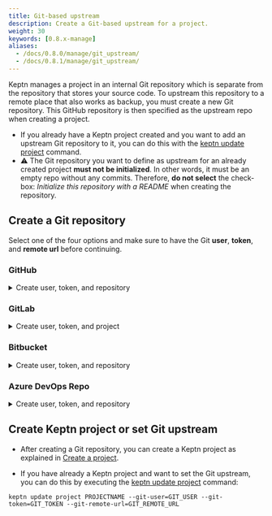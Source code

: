 ```yaml
---
title: Git-based upstream  
description: Create a Git-based upstream for a project.
weight: 30
keywords: [0.8.x-manage]
aliases:
  - /docs/0.8.0/manage/git_upstream/
  - /docs/0.8.1/manage/git_upstream/
---
```


Keptn manages a project in an internal Git repository
which is separate from the repository that stores your source code.
To upstream this repository to a remote place that also works as backup,
you must create a new Git repository.
This GitHub repository is then specified as the upstream repo when creating a project. 

* If you already have a Keptn project created and you want to add an upstream Git repository to it,
you can do this with the [keptn update project](../../reference/cli/commands/keptn_update_project/) command.
* :warning: The Git repository you want to define as upstream for an already created project **must not be initialized**.
In other words, it must be an empty repo without any commits. Therefore, **do not select** the check-box: *Initialize this repository with a README* when creating the repository.

## Create a Git repository

Select one of the four options and make sure to have the Git **user**, **token**, and **remote url** before continuing.

### GitHub
<details><summary>Create user, token, and repository</summary>
<p>

1. If you do not have a GitHub user, create a user by [signing up](https://github.com/join?source=header-home). 

1. Create a [personal access token](https://help.github.com/en/articles/creating-a-personal-access-token-for-the-command-line) for your user with *repo* scope:

    {{< popup_image 
    link="./assets/github_access_token.png" 
    caption="GitHub access token" 
    width="600px">}} 

1. (optional) If you want to use a dedicated GitHub organization for your repository, create a [GitHub organization](https://github.com/organizations/new).

1. Go to your account or your GitHub organization and create a [GitHub repository](https://help.github.com/en/articles/create-a-repo).

    {{< popup_image 
    link="./assets/github_create_repo.png" 
    caption="GitHub create repository" 
    width="600px">}}  

</p>
</details>

### GitLab
<details><summary>Create user, token, and project</summary>
<p>

1. If you do not have a GitLab user, create a user by [signing up for a free trial](https://gitlab.com/-/trial_registrations/new). 

1. Create a [personal access token](https://docs.gitlab.com/ee/user/profile/personal_access_tokens.html) for your user with *write_repo* scope:

    {{< popup_image 
    link="./assets/gitlab_access_token.png" 
    caption="GitHub access token" 
    width="600px">}} 

1. Go to your account and create a [GitLab project](https://docs.gitlab.com/ee/user/project/working_with_projects.html#create-a-project).

    {{< popup_image 
    link="./assets/gitlab_create_project.png" 
    caption="GitLab create project" 
    width="600px">}} 

</p>
</details>

### Bitbucket
<details><summary>Create user, token, and repository</summary>
<p>

1. If you do not have a Bitbucket user, create a user by [signing up for a free trial](https://bitbucket.org/account/signup/). 

1. Create an [app password](https://bitbucket.org/) for your user with *Write* permissions. Therefore, select your User > **View profile** > **Settings** > **App passwords** > **Create app password**

    {{< popup_image 
    link="./assets/bitbucket_access_token.png" 
    caption="Bitbucket access token" 
    width="600px">}} 

1. Go to your account and create a [Bitbucket repository](https://bitbucket.org/).

    {{< popup_image 
    link="./assets/bitbucket_create_repo.png" 
    caption="Bitbucket create repository" 
    width="600px">}} 

</p>
</details>

### Azure DevOps Repo
<details><summary>Create user, token, and repository</summary>
<p>

1. If you do not have an Azure DevOps user, create a user by [signing up for a free trial](https://azure.microsoft.com/en-us/services/devops/). 

1. Create a [personal access token](https://docs.microsoft.com/en-us/azure/devops/organizations/accounts/use-personal-access-tokens-to-authenticate?view=azure-devops&tabs=preview-page) for your user with *Read & write* access for the Code:
    
    **Note:** Please carefully select the *Expiration date*.

    {{< popup_image 
    link="./assets/azure_devops_access_token.png" 
    caption="Azure DevOps access token" 
    width="600px">}} 

1. Go to your account and create an Azure project
    
    {{< popup_image 
    link="./assets/azure_devops_create_repo.png" 
    caption="Azure DevOps repository" 
    width="600px">}} 

1. Retrieve the URL for your repository.

    **Important:** Remove the user from the URL before passing it to Keptn. For example, in the picture below the URL would be https://dev.azure.com/YOUR-ORG/keptn/_git/keptn.

    {{< popup_image 
    link="./assets/azure_devops_clone_repo.png" 
    caption="Azure DevOps clone repository" 
    width="600px">}} 

</p>
</details>

## Create Keptn project or set Git upstream

* After creating a Git repository, you can create a Keptn project as explained in [Create a project](../project/#create-a-project).

* If you have already a Keptn project and want to set the Git upstream, you can do this by executing the [keptn update project](../../reference/cli/commands/keptn_update_project/) command:

```console
keptn update project PROJECTNAME --git-user=GIT_USER --git-token=GIT_TOKEN --git-remote-url=GIT_REMOTE_URL
```
